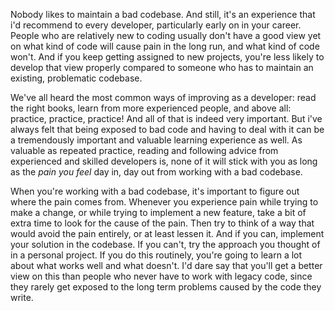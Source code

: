 Nobody likes to maintain a bad codebase. And still, it's an experience that i'd recommend to every developer, particularly early on in your career. People who are relatively new to coding usually don't have a good view yet on what kind of code will cause pain in the long run, and what kind of code won't. And if you keep getting assigned to new projects, you're less likely to develop that view properly compared to someone who has to maintain an existing, problematic codebase.

We've all heard the most common ways of improving as a developer: read the right books, learn from more experienced people, and above all: practice, practice, practice! And all of that is indeed very important. But i've always felt that being exposed to bad code and having to deal with it can be a tremendously important and valuable learning experience as well. As valuable as repeated practice, reading and following advice from experienced and skilled developers is, none of it will stick with you as long as the *pain you feel* day in, day out from working with a bad codebase.

When you're working with a bad codebase, it's important to figure out where the pain comes from. Whenever you experience pain while trying to make a change, or while trying to implement a new feature, take a bit of extra time to look for the cause of the pain. Then try to think of a way that would avoid the pain entirely, or at least lessen it. And if you can, implement your solution in the codebase. If you can't, try the approach you thought of in a personal project. If you do this routinely, you're going to learn a lot about what works well and what doesn't. I'd dare say that you'll get a better view on this than people who never have to work with legacy code, since they rarely get exposed to the long term problems caused by the code they write.